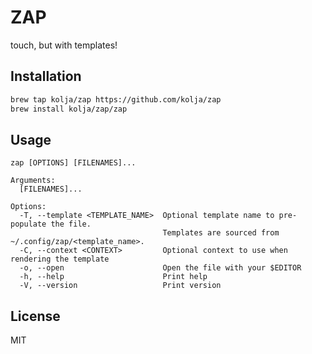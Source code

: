 

# ZAP

touch, but with templates!

## Installation

```bash
brew tap kolja/zap https://github.com/kolja/zap
brew install kolja/zap/zap
```

## Usage

```
zap [OPTIONS] [FILENAMES]...

Arguments:
  [FILENAMES]...

Options:
  -T, --template <TEMPLATE_NAME>  Optional template name to pre-populate the file.
                                  Templates are sourced from ~/.config/zap/<template_name>.
  -C, --context <CONTEXT>         Optional context to use when rendering the template
  -o, --open                      Open the file with your $EDITOR
  -h, --help                      Print help
  -V, --version                   Print version
```

## License

MIT
